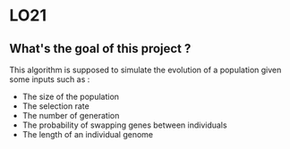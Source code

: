 # LO21
## What's the goal of this project ?

This algorithm is supposed to simulate the evolution of a population given some inputs such as :
- The size of the population
- The selection rate
- The number of generation
- The probability of swapping genes between individuals
- The length of an individual genome

